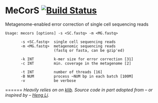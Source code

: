 MeCorS [![Build Status](https://travis-ci.org/abremges/MeCorS.svg?branch=master)](https://travis-ci.org/abremges/MeCorS)
======

Metagenome-enabled error correction of single cell sequencing reads

    Usage: mecors [options] -s <SC.fastq> -m <MG.fastq>

           -s <SC.fastq>  single cell sequencing reads
           -m <MG.fastq>  metagenomic sequencing reads
                          (fastq or fasta, can be gzip'ed)

           -k INT         k-mer size for error correction [31]
           -c INT         min. coverage in the metagenome [2]

           -t INT         number of threads [16]
           -B NUM         process ~NUM bp in each batch [100M]
           -v             be verbose

======
*Heavily relies on on [klib](https://github.com/attractivechaos/klib).
Source code in part adopted from – or inspired by – [Heng Li](https://github.com/lh3).*
